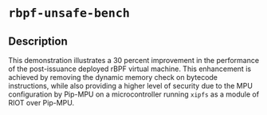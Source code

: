 # `rbpf-unsafe-bench`

## Description

This demonstration illustrates a 30 percent improvement in the
performance of the post-issuance deployed rBPF virtual machine. This
enhancement is achieved by removing the dynamic memory check on bytecode
instructions, while also providing a higher level of security due to the
MPU configuration by Pip-MPU on a microcontroller running `xipfs` as a
module of RIOT over Pip-MPU.
